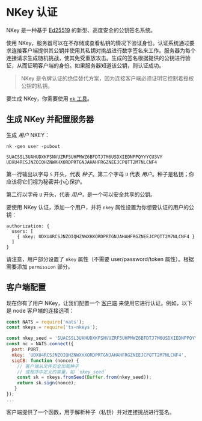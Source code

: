 # NKey 认证

NKey 是一种基于 [Ed25519](https://ed25519.cr.yp.to/) 的新型、高度安全的公钥签名系统。

使用 NKey，服务器可以在不存储或查看私钥的情况下验证身份。认证系统通过要求连接客户端提供其公钥并使用其私钥对挑战进行数字签名来工作。服务器为每个连接请求生成随机挑战，使其免受重放攻击。生成的签名根据提供的公钥进行验证，从而证明客户端的身份。如果服务器知道该公钥，则认证成功。

> NKey 是令牌认证的绝佳替代方案，因为连接客户端必须证明它控制着授权公钥的私钥。

要生成 NKey，你需要使用 [`nk` 工具](../../../../using-nats/nats-tools/nk.md)。

## 生成 NKey 并配置服务器

生成 _用户_ NKEY：

```shell
nk -gen user -pubout
```
```text
SUACSSL3UAHUDXKFSNVUZRF5UHPMWZ6BFDTJ7M6USDXIEDNPPQYYYCU3VY
UDXU4RCSJNZOIQHZNWXHXORDPRTGNJAHAHFRGZNEEJCPQTT2M7NLCNF4
```

第一行输出以字母 `S` 开头，代表 _种子_。第二个字母 `U` 代表 _用户_。种子是私钥；你应该将它们视为秘密并小心保护。

第二行以字母 `U` 开头，代表 _用户_，是一个可以安全共享的公钥。

要使用 NKey 认证，添加一个用户，并将 `nkey` 属性设置为你想要认证的用户的公钥：

```text
authorization: {
  users: [
    { nkey: UDXU4RCSJNZOIQHZNWXHXORDPRTGNJAHAHFRGZNEEJCPQTT2M7NLCNF4 }
  ]
}
```

请注意，用户部分设置了 `nkey` 属性（不需要 user/password/token 属性）。根据需要添加 `permission` 部分。

## 客户端配置

现在你有了用户 NKey，让我们配置一个 [客户端](../../../../using-nats/developing-with-nats/connecting/security/nkey.md) 来使用它进行认证。例如，以下是 node 客户端的连接选项：

```javascript
const NATS = require('nats');
const nkeys = require('ts-nkeys');

const nkey_seed = 'SUACSSL3UAHUDXKFSNVUZRF5UHPMWZ6BFDTJ7M6USDXIEDNPPQYYYCU3VY';
const nc = NATS.connect({
  port: PORT,
  nkey: 'UDXU4RCSJNZOIQHZNWXHXORDPRTGNJAHAHFRGZNEEJCPQTT2M7NLCNF4',
  sigCB: function (nonce) {
    // 客户端从文件安全加载种子
    // 或程序中定义的常量，如 `nkey_seed`
    const sk = nkeys.fromSeed(Buffer.from(nkey_seed));
    return sk.sign(nonce);
   }
});
...
```

客户端提供了一个函数，用于解析种子（私钥）并对连接挑战进行签名。
